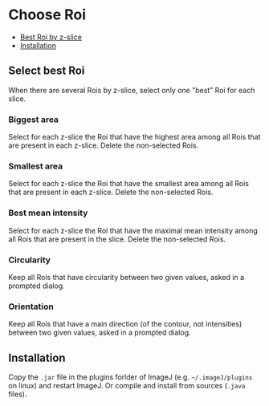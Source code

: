 # Choose Roi

 * [Best Roi by z-slice](#select-best-roi)
 * [Installation](#installation)

## Select best Roi
When there are several Rois by z-slice, select only one "best" Roi for each slice.

### Biggest area
Select for each z-slice the Roi that have the highest area among all Rois that are present in each z-slice.
Delete the non-selected Rois.

### Smallest area
Select for each z-slice the Roi that have the smallest area among all Rois that are present in each z-slice.
Delete the non-selected Rois.

### Best mean intensity
Select for each z-slice the Roi that have the maximal mean intensity among all Rois that are present in the slice.
Delete the non-selected Rois.

### Circularity
Keep all Rois that have circularity between two given values, asked in a prompted dialog.

### Orientation
Keep all Rois that have a main direction (of the contour, not intensities) between two given values, asked in a prompted dialog.


## Installation
Copy the ```.jar``` file in the plugins forlder of ImageJ (e.g. ```~/.imageJ/plugins``` on linux) and restart ImageJ.
Or compile and install from sources (```.java``` files).
